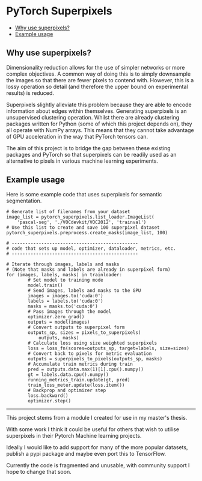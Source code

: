 # PyTorch Superpixels

- [Why use superpixels?](#why-use-superpixels)
- [Example usage](#example-usage)

## Why use superpixels?

Dimensionality reduction allows for the use of simpler networks or more complex objectives. A common way of doing this is to simply downsample the images so that there are fewer pixels to contend with. However, this is a lossy operation so detail (and therefore the upper bound on experimental results) is reduced.

Superpixels slightly alleviate this problem because they are able to encode information about edges within themselves. Generating superpixels is an unsupervised clustering operation. Whilst there are already clustering packages written for Python (some of which this project depends on), they all operate with NumPy arrays. This means that they cannot take advantage of GPU acceleration in the way that PyTorch tensors can.

The aim of this project is to bridge the gap between these existing packages and PyTorch so that superpixels can be readily used as an alternative to pixels in various machine learning experiments.

## Example usage

Here is some example code that uses superpixels for semantic segmentation.

```
# Generate list of filenames from your dataset
image_list = pytorch_superpixels.list_loader.ImageList(
    'pascal-seg', './VOCdevkit/VOC2012', 'trainval')
# Use this list to create and save 100 superpixel dataset
pytorch_superpixels.preprocess.create_masks(image_list, 100)

# -----------------------------------------------
# code that sets up model, optimizer, dataloader, metrics, etc.
# -----------------------------------------------

# Iterate through images, labels and masks
# (Note that masks and labels are already in superpixel form)
for (images, labels, masks) in trainloader:
        # Set model to training mode
        model.train()
        # Send images, labels and masks to the GPU
        images = images.to('cuda:0')
        labels = labels.to('cuda:0')
        masks = masks.to('cuda:0')
        # Pass images through the model
        optimizer.zero_grad()
        outputs = model(images)
        # Convert outputs to superpixel form
        outputs_sp, sizes = pixels_to_superpixels(
            outputs, masks)
        # Calculate loss using size weighted superpixels
        loss = loss_fn(scores=outputs_sp, target=labels, size=sizes)
        # Convert back to pixels for metric evaluation
        outputs = superpixels_to_pixels(outputs_sp, masks)
        # Accumulate train metrics during train
        pred = outputs.data.max(1)[1].cpu().numpy()
        gt = labels.data.cpu().numpy()
        running_metrics_train.update(gt, pred)
        train_loss_meter.update(loss.item())
        # Backprop and optimizer step
        loss.backward()
        optimizer.step()
```

---

This project stems from a module I created for use in my master's thesis.

With some work I think it could be useful for others that wish to utilise superpixels in their Pytorch Machine learning projects.

Ideally I would like to add support for many of the more popular datasets, publish a pypi package and maybe even port this to TensorFlow.

Currently the code is fragmented and unusable, with community support I hope to change that soon.
